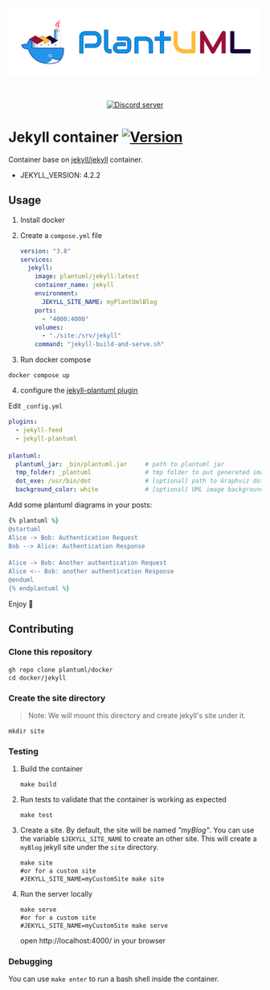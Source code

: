 <div align="center">
	<br />
	<p>
		<a href="https://discord.js.org">
            <img src="./docs/banner_wb.png" alt="PlantUML Docker" />
        </a>
	</p>
	<br />
	<p>
		<a href="https://discord.gg/sXhzexAQGh"><img src="https://img.shields.io/discord/1083727021328306236?color=5865F2&logo=discord&logoColor=white" alt="Discord server" /></a>
    </p>
</div>

# Jekyll container [![Version](https://img.shields.io/badge/version-1.1.0-blue)](https://github.com/plantuml/docker/pkgs/container/docker%2Fjekyll)

Container base on [jekyll/jekyll](https://hub.docker.com/r/jekyll/jekyll/) container.

- JEKYLL_VERSION: 4.2.2

## Usage

1. Install docker

2. Create a `compose.yml` file
    ```yml
    version: "3.8"
    services:
      jekyll:
        image: plantuml/jekyll:latest
        container_name: jekyll
        environment:
          JEKYLL_SITE_NAME: myPlantUmlBlog
        ports:
          - "4000:4000"
        volumes:
          - "./site:/srv/jekyll"
        command: "jekyll-build-and-serve.sh"
    ```

3. Run docker compose
  ```shell
  docker compose up
  ```

4. configure the [jekyll-plantuml plugin](https://github.com/yjpark/jekyll-plantuml)
  
  Edit `_config.yml`
  ```yaml
  plugins:
    - jekyll-feed
    - jekyll-plantuml

  plantuml:
    plantuml_jar: _bin/plantuml.jar     # path to plantuml jar
    tmp_folder: _plantuml               # tmp folder to put generated image files
    dot_exe: /usr/bin/dot               # [optional] path to Graphviz dot execution
    background_color: white             # [optional] UML image background color

  ```

  Add some plantuml diagrams in your posts:
  ```ruby
  {% plantuml %}
  @startuml
  Alice -> Bob: Authentication Request
  Bob --> Alice: Authentication Response

  Alice -> Bob: Another authentication Request
  Alice <-- Bob: another authentication Response
  @enduml
  {% endplantuml %}
  ```

Enjoy :partying_face:

## Contributing

### Clone this repository
```shell 
gh repo clone plantuml/docker
cd docker/jekyll
```

### Create the site directory

> Note: We will mount this directory and create jekyll's site under it.

```shell 
mkdir site
```

### Testing

1. Build the container
    ```shell
    make build
    ```

2. Run tests to validate that the container is working as expected
    ```shell
    make test
    ```

3. Create a site.
    By default, the site will be named _"myBlog"_.
    You can use the variable `$JEKYLL_SITE_NAME` to create an other site.
    This will create a `myBlog` jekyll site under the `site` directory.

    ```shell
    make site
    #or for a custom site
    #JEKYLL_SITE_NAME=myCustomSite make site
    ```

4. Run the server locally
    ```shell
    make serve
    #or for a custom site
    #JEKYLL_SITE_NAME=myCustomSite make serve
    ```

    open http://localhost:4000/ in your browser

### Debugging

You can use `make enter` to run a bash shell inside the container.
